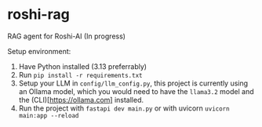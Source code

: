 # roshi-rag
RAG agent for Roshi-AI (In progress)

Setup environment:

1. Have Python installed (3.13 preferrably)
2. Run `pip install -r requirements.txt`
3. Setup your LLM in `config/llm_config.py`, this project is currently using an Ollama model, which you would need to have the `llama3.2` model and the (CLI)[https://ollama.com] installed.
4. Run the project with `fastapi dev main.py` or with uvicorn `uvicorn main:app --reload`